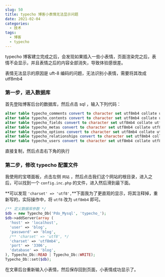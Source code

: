 ```yaml
---
slug: 50
title: typecho 博客小表情无法显示问题
date: 2021-02-04
categories: 
  - 技术
tags: 
  - 博客
  - typecho
---
```





typecho 博客建立完成之后，会发现如果插入一些小表情，页面渲染完之后，表情不会显示，并且表情之后的内容全部消失，导致体验感很差。

表情无法显示的原因是 uft-8 编码的问题，无法识别小表情，需要将其改成 utf8mb4 

### 第一步，进入数据库

首先登陆博客后台的数据库，然后点击 sql ，输入下列代码：

```sql
alter table typecho_comments convert to character set utf8mb4 collate utf8mb4_unicode_ci;
alter table typecho_contents convert to character set utf8mb4 collate utf8mb4_unicode_ci;
alter table typecho_fields convert to character set utf8mb4 collate utf8mb4_unicode_ci;
alter table typecho_metas convert to character set utf8mb4 collate utf8mb4_unicode_ci;
alter table typecho_options convert to character set utf8mb4 collate utf8mb4_unicode_ci;
alter table typecho_relationships convert to character set utf8mb4 collate utf8mb4_unicode_ci;
alter table typecho_users convert to character set utf8mb4 collate utf8mb4_unicode_ci;
``` 

直接复制，然后点击右下角的执行

### 第二步，修改 typecho 配置文件

我使用的宝塔面板，点击左侧 `网站` ，然后点击我们这个网站的根目录，进入之后，可以找到一个 `config.inc.php` 的文件，进入然后滑到最下面。

**可以发现 `'charset' => 'utf8',`**下面我为了更直观的显示，将其注释掉，重新写的，实际操作中，将 `utf8` 改为 `utf8mb4` 即可。

```php
/** 定义数据库参数 */
$db = new Typecho_Db('Pdo_Mysql', 'typecho_');
$db->addServer(array (
  'host' => 'localhost',
  'user' => 'blog',
  'password' => 'blog',
  /** 'charset' => 'utf8', */
  'charset' => 'utf8mb4',
  'port' => '3306',
  'database' => 'blog',
), Typecho_Db::READ | Typecho_Db::WRITE);
Typecho_Db::set($db);
```

在文章后台重新输入小表情，然后保存回到页面，小表情成功显示了。
